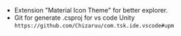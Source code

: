 - Extension "Material Icon Theme" for better explorer.
- Git for generate .csproj for vs code Unity `https://github.com/Chizaruu/com.tsk.ide.vscode#upm`